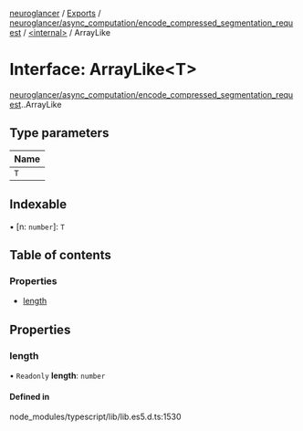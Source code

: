 [neuroglancer](../README.md) / [Exports](../modules.md) / [neuroglancer/async\_computation/encode\_compressed\_segmentation\_request](../modules/neuroglancer_async_computation_encode_compressed_segmentation_request.md) / [<internal\>](../modules/neuroglancer_async_computation_encode_compressed_segmentation_request._internal_.md) / ArrayLike

# Interface: ArrayLike<T\>

[neuroglancer/async_computation/encode_compressed_segmentation_request](../modules/neuroglancer_async_computation_encode_compressed_segmentation_request.md).[<internal>](../modules/neuroglancer_async_computation_encode_compressed_segmentation_request._internal_.md).ArrayLike

## Type parameters

| Name |
| :------ |
| `T` |

## Indexable

▪ [n: `number`]: `T`

## Table of contents

### Properties

- [length](neuroglancer_async_computation_encode_compressed_segmentation_request._internal_.ArrayLike.md#length)

## Properties

### length

• `Readonly` **length**: `number`

#### Defined in

node_modules/typescript/lib/lib.es5.d.ts:1530
